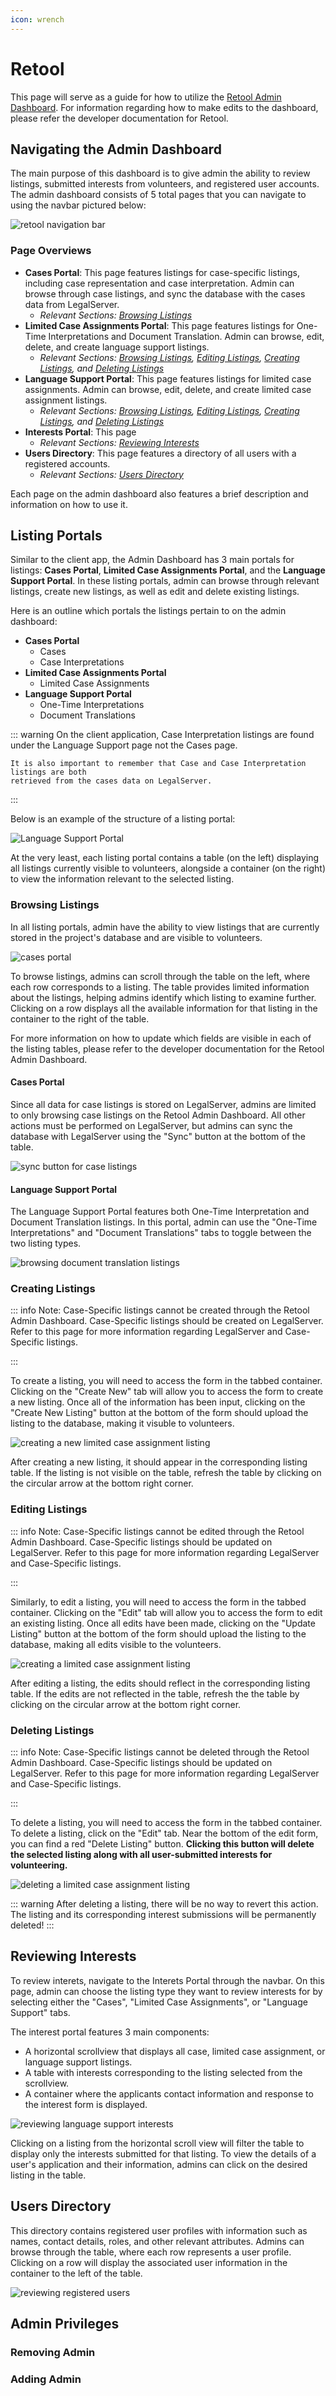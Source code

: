 ```yaml
---
icon: wrench
---
```


# Retool

This page will serve as a guide for how to utilize the [Retool Admin Dashboard](https://abaijp.retool.com/apps/fe259556-7ac6-11ee-a31b-6fa060fbb72b/Case%20Portal).
For information regarding how to make edits to the dashboard, please refer the developer documentation for Retool.

## Navigating the Admin Dashboard

The main purpose of this dashboard is to give admin the ability to review listings, submitted interests from volunteers, and registered user accounts.
The admin dashboard consists of 5 total pages that you can navigate to using the navbar pictured below:

![retool navigation bar](/assets/image/retool-navbar.png)

### Page Overviews
 
- **Cases Portal**: This page features listings for case-specific listings, including case representation and case interpretation. Admin can browse through case listings, and sync the database with the cases data from LegalServer.
    - *Relevant Sections: [Browsing Listings](retool.md#browsing-listings)*
- **Limited Case Assignments Portal**: This page features listings for One-Time Interpretations and Document Translation. Admin can browse, edit, delete, and create language support listings.
    - *Relevant Sections: [Browsing Listings](retool.md#browsing-listings), [Editing Listings](retool.md#editing-listings), 
    [Creating Listings](retool.md#creating-listings), and [Deleting Listings](retool.md#deleting-listings)*
- **Language Support Portal**: This page features listings for limited case assignments. Admin can browse, edit, delete, and create limited case assignment listings. 
    - *Relevant Sections: [Browsing Listings](retool.md#browsing-listings), [Editing Listings](retool.md#editing-listings), 
    [Creating Listings](retool.md#creating-listings), and [Deleting Listings](retool.md#deleting-listings)*
- **Interests Portal**: This page 
    - *Relevant Sections: [Reviewing Interests](retool.md#reviewing-interests)*
- **Users Directory**: This page features a directory of all users with a registered accounts.
    - *Relevant Sections: [Users Directory](retool.md#users-directory)*

Each page on the admin dashboard also features a brief description and information on how to use it.

## Listing Portals 

Similar to the client app, the Admin Dashboard has 3 main portals for listings: **Cases Portal**, 
**Limited Case Assignments Portal**, and the **Language Support Portal**.
In these listing portals, admin can browse through relevant listings, create new listings, as well as edit and delete existing listings. 

Here is an outline which portals the listings pertain to on the admin dashboard:
- **Cases Portal**
    - Cases 
    - Case Interpretations 
- **Limited Case Assignments Portal**
    - Limited Case Assignments
- **Language Support Portal**
    - One-Time Interpretations
    - Document Translations

::: warning 
    On the client application, Case Interpretation listings are found under the Language
    Support page not the Cases page.

    It is also important to remember that Case and Case Interpretation listings are both 
    retrieved from the cases data on LegalServer.
:::

Below is an example of the structure of a listing portal:

![Language Support Portal](/assets/image/retool-listing-page.png) 

At the very least, each listing portal contains a table (on the left) displaying all listings currently visible to volunteers, alongside a container (on the right) to view the information relevant to the selected listing. 

### Browsing Listings 

In all listing portals, admin have the ability to view listings that are currently stored in the project's database and are visible to volunteers.

![cases portal](/assets/image/retool-browsing-cases.png)

To browse listings, admins can scroll through the table on the left, where each row corresponds to a listing. The table provides limited information about the listings, helping admins identify which listing to examine further. Clicking on a row displays all the available information for that listing in the container to the right of the table.

For more information on how to update which fields are visible in each of the listing tables, please refer to the developer documentation for the Retool Admin Dashboard.

#### Cases Portal

Since all data for case listings is stored on LegalServer, admins are limited to only browsing case listings on the Retool Admin Dashboard.
All other actions must be performed on LegalServer, but admins can sync the database with LegalServer using the "Sync" button at the bottom of the table.
 
![sync button for case listings](/assets/image/retool-sync-cases.png)

#### Language Support Portal

The Language Support Portal features both One-Time Interpretation and Document Translation listings. 
In this portal, admin can use the "One-Time Interpretations" and "Document Translations" tabs to toggle between 
the two listing types.

![browsing document translation listings](/assets/image/retool-browse-ls.png)



### Creating Listings 
::: info Note:
Case-Specific listings cannot be created through the Retool Admin Dashboard. Case-Specific listings should be created on LegalServer.
Refer to this page for more information regarding LegalServer and Case-Specific listings. 
<!-- Link to the Retool developer documentation! -->
:::

To create a listing, you will need to access the form in the tabbed container. Clicking on the "Create New" tab will allow you to access the form to create a new listing. Once all of the information has been input, clicking on the "Create New Listing" button at the bottom of the form should upload the listing to the database, making it visuble to volunteers.

![creating a new limited case assignment listing](/assets/image/retool-create-listing.png) 


After creating a new listing, it should appear in the corresponding listing table. If the listing is not visible on the table, refresh the table by clicking on the circular arrow at the bottom right corner.


 

### Editing Listings 

::: info Note:
Case-Specific listings cannot be edited through the Retool Admin Dashboard. Case-Specific listings should be updated on LegalServer.
Refer to this page for more information regarding LegalServer and Case-Specific listings.
<!-- Link to the Retool developer documentation! -->
:::

Similarly, to edit a listing, you will need to access the form in the tabbed container. Clicking on the "Edit" tab will allow you to access the form to edit an existing listing. Once all edits have been made, clicking on the "Update Listing" button at the bottom of the form should upload the listing to the database, making all edits visible to the volunteers.

![creating a limited case assignment listing](/assets/image/retool-edit-listing.png) 


After editing a listing, the edits should reflect in the corresponding listing table. If the edits are not reflected in the table, refresh the the table by clicking on the circular arrow at the bottom right corner.

### Deleting Listings 

::: info Note:
Case-Specific listings cannot be deleted through the Retool Admin Dashboard. Case-Specific listings should be updated on LegalServer.
Refer to this page for more information regarding LegalServer and Case-Specific listings.
<!-- Link to the Retool developer documentation! -->
:::

To delete a listing, you will need to access the form in the tabbed container. To delete a listing, click on the "Edit" tab. Near the bottom of the edit form, you can find a red "Delete Listing" button. **Clicking this button will delete the selected listing along with all user-submitted interests for volunteering.**

![deleting a limited case assignment listing](/assets/image/retool-edit-listing.png) 


::: warning
    After deleting a listing, there will be no way to revert this action. The listing and 
    its corresponding interest submissions will be permanently deleted!
:::

## Reviewing Interests

To review interets, navigate to the Interets Portal through the navbar. On this page, admin can choose the listing type they want to review interests for by selecting either the "Cases", "Limited Case Assignments", or "Language Support" tabs. 

The interest portal features 3 main components:
- A horizontal scrollview that displays all case, limited case assignment, or language support listings.
- A table with interests corresponding to the listing selected from the scrollview.
- A container where the applicants contact information and response to the interest form is displayed.

![reviewing language support interests](/assets/image/retool-interests.png) 

Clicking on a listing from the horizontal scroll view will filter the table to display only the interests submitted for that listing. To view the details of a user's application and their information, admins can click on the desired listing in the table.



## Users Directory

This directory contains registered user profiles with information such as names, contact details, roles, and other relevant attributes. Admins can browse through the table, where each row represents a user profile. Clicking on a row will display the associated user information in the container to the left of the table.

![reviewing registered users](/assets/image/retool-users.png) 


## Admin Privileges

### Removing Admin

### Adding Admin
